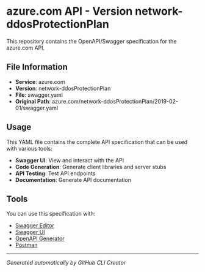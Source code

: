 # azure.com API - Version network-ddosProtectionPlan

This repository contains the OpenAPI/Swagger specification for the azure.com API.

## File Information

- **Service**: azure.com
- **Version**: network-ddosProtectionPlan
- **File**: swagger.yaml
- **Original Path**: azure.com/network-ddosProtectionPlan/2019-02-01/swagger.yaml

## Usage

This YAML file contains the complete API specification that can be used with various tools:

- **Swagger UI**: View and interact with the API
- **Code Generation**: Generate client libraries and server stubs
- **API Testing**: Test API endpoints
- **Documentation**: Generate API documentation

## Tools

You can use this specification with:

- [Swagger Editor](https://editor.swagger.io/)
- [Swagger UI](https://swagger.io/tools/swagger-ui/)
- [OpenAPI Generator](https://openapi-generator.tech/)
- [Postman](https://www.postman.com/)

---

*Generated automatically by GitHub CLI Creator*
